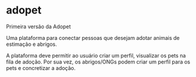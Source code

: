 # adopet

Primeira versão da Adopet

Uma plataforma para conectar pessoas que desejam adotar animais de estimação e abrigos.

A plataforma deve permitir ao usuário criar um perfil, visualizar os pets na fila de adoção. 
Por sua vez, os abrigos/ONGs podem criar um perfil para os pets e concretizar a adoção.

